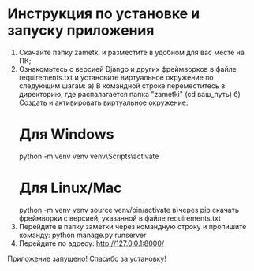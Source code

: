# Инструкция по установке и запуску приложения

1. Скачайте папку zametki и разместите в удобном для вас месте на ПК;
2. Ознакомьтесь с версией Django и других фреймворков в файле requirements.txt и установите виртуальное окружение по следующим шагам:
   а) В командной строке переместитесь в директорию, где распалагается папка "zametki" (cd ваш_путь)
   б) Создать и активировать виртуальное окружение:
     # Для Windows
      python -m venv venv
      venv\Scripts\activate
     # Для Linux/Mac
      python -m venv venv
      source venv/bin/activate
   в)через pip скачать фреймворки с версией, указанной в файле requirements.txt
3. Перейдите в папку заметки через командную строку и пропишите команду: python manage.py runserver
4. Перейдите по адресу: http://127.0.0.1:8000/

Приложение запущено! Спасибо за установку!

